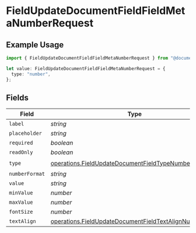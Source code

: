 # FieldUpdateDocumentFieldFieldMetaNumberRequest

## Example Usage

```typescript
import { FieldUpdateDocumentFieldFieldMetaNumberRequest } from "@documenso/sdk-typescript/models/operations";

let value: FieldUpdateDocumentFieldFieldMetaNumberRequest = {
  type: "number",
};
```

## Fields

| Field                                                                                                                          | Type                                                                                                                           | Required                                                                                                                       | Description                                                                                                                    |
| ------------------------------------------------------------------------------------------------------------------------------ | ------------------------------------------------------------------------------------------------------------------------------ | ------------------------------------------------------------------------------------------------------------------------------ | ------------------------------------------------------------------------------------------------------------------------------ |
| `label`                                                                                                                        | *string*                                                                                                                       | :heavy_minus_sign:                                                                                                             | N/A                                                                                                                            |
| `placeholder`                                                                                                                  | *string*                                                                                                                       | :heavy_minus_sign:                                                                                                             | N/A                                                                                                                            |
| `required`                                                                                                                     | *boolean*                                                                                                                      | :heavy_minus_sign:                                                                                                             | N/A                                                                                                                            |
| `readOnly`                                                                                                                     | *boolean*                                                                                                                      | :heavy_minus_sign:                                                                                                             | N/A                                                                                                                            |
| `type`                                                                                                                         | [operations.FieldUpdateDocumentFieldTypeNumberRequest2](../../models/operations/fieldupdatedocumentfieldtypenumberrequest2.md) | :heavy_check_mark:                                                                                                             | N/A                                                                                                                            |
| `numberFormat`                                                                                                                 | *string*                                                                                                                       | :heavy_minus_sign:                                                                                                             | N/A                                                                                                                            |
| `value`                                                                                                                        | *string*                                                                                                                       | :heavy_minus_sign:                                                                                                             | N/A                                                                                                                            |
| `minValue`                                                                                                                     | *number*                                                                                                                       | :heavy_minus_sign:                                                                                                             | N/A                                                                                                                            |
| `maxValue`                                                                                                                     | *number*                                                                                                                       | :heavy_minus_sign:                                                                                                             | N/A                                                                                                                            |
| `fontSize`                                                                                                                     | *number*                                                                                                                       | :heavy_minus_sign:                                                                                                             | N/A                                                                                                                            |
| `textAlign`                                                                                                                    | [operations.FieldUpdateDocumentFieldTextAlignNumber](../../models/operations/fieldupdatedocumentfieldtextalignnumber.md)       | :heavy_minus_sign:                                                                                                             | N/A                                                                                                                            |